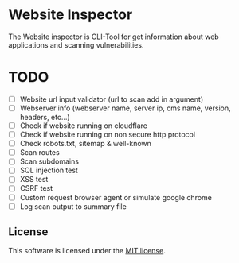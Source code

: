 # Website Inspector
The Website inspector is CLI-Tool for get information about web applications and scanning vulnerabilities.

# TODO
- [ ] Website url input validator (url to scan add in argument)
- [ ] Webserver info (webserver name, server ip, cms name, version, headers, etc...)
- [ ] Check if website running on cloudflare
- [ ] Check if website running on non secure http protocol
- [ ] Check robots.txt, sitemap & well-known 
- [ ] Scan routes
- [ ] Scan subdomains
- [ ] SQL injection test
- [ ] XSS test
- [ ] CSRF test
- [ ] Custom request browser agent or simulate google chrome
- [ ] Log scan output to summary file

## License
This software is licensed under the [MIT license](https://github.com/lordbecvold/website-inspector/blob/main/LICENSE).
